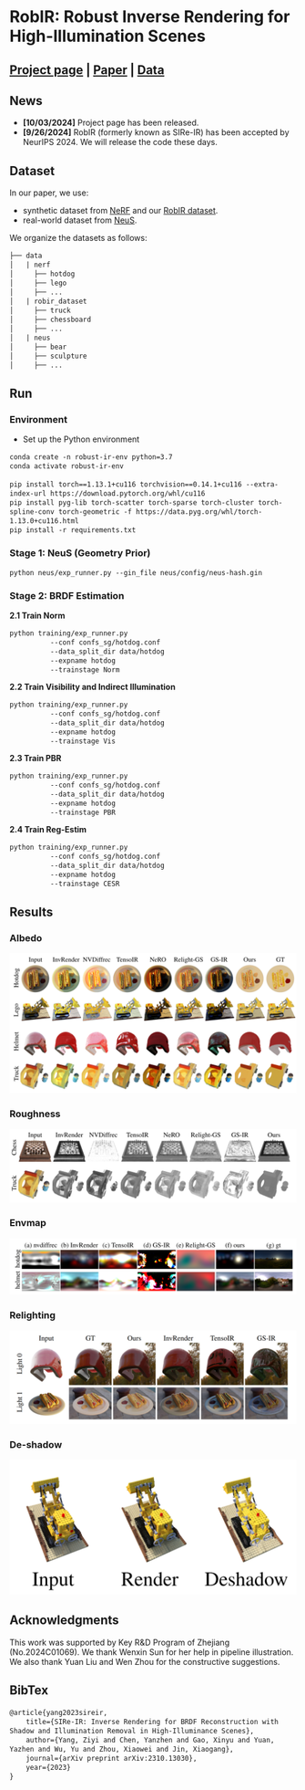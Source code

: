 # RobIR: Robust Inverse Rendering for High-Illumination Scenes

## [Project page](https://ingra14m.github.io/RobIR_website) | [Paper](https://arxiv.org/abs/2310.13030) | [Data](https://drive.google.com/drive/folders/1maQVCc7xTxv9NYmWxLFT3bu0M9J4XhK0?usp=sharing)



## News

- **[10/03/2024]** Project page has been released.
- **[9/26/2024]** RobIR (formerly known as SIRe-IR) has been accepted by NeurIPS 2024. We will release the code these days.



## Dataset

In our paper, we use:

- synthetic dataset from [NeRF](https://drive.google.com/drive/folders/128yBriW1IG_3NJ5Rp7APSTZsJqdJdfc1) and our [RobIR dataset](https://drive.google.com/drive/folders/1maQVCc7xTxv9NYmWxLFT3bu0M9J4XhK0?usp=sharing).
- real-world dataset from [NeuS](https://www.dropbox.com/sh/w0y8bbdmxzik3uk/AAAaZffBiJevxQzRskoOYcyja?dl=0).

We organize the datasets as follows:

```
├── data
│   | nerf 
│     ├── hotdog
│     ├── lego 
│     ├── ...
│   | robir_dataset
│     ├── truck
│     ├── chessboard
│     ├── ...
│   | neus
│     ├── bear
│     ├── sculpture
│     ├── ...
```

## Run

### Environment

- Set up the Python environment

```shell
conda create -n robust-ir-env python=3.7
conda activate robust-ir-env

pip install torch==1.13.1+cu116 torchvision==0.14.1+cu116 --extra-index-url https://download.pytorch.org/whl/cu116
pip install pyg-lib torch-scatter torch-sparse torch-cluster torch-spline-conv torch-geometric -f https://data.pyg.org/whl/torch-1.13.0+cu116.html
pip install -r requirements.txt
```



### Stage 1: NeuS (Geometry Prior)

```shell
python neus/exp_runner.py --gin_file neus/config/neus-hash.gin
```



### Stage 2: BRDF Estimation

**2.1 Train Norm**

```shell
python training/exp_runner.py 
          --conf confs_sg/hotdog.conf
          --data_split_dir data/hotdog
          --expname hotdog
          --trainstage Norm
```

**2.2 Train Visibility and Indirect Illumination**

```shell
python training/exp_runner.py 
          --conf confs_sg/hotdog.conf
          --data_split_dir data/hotdog
          --expname hotdog
          --trainstage Vis
```

**2.3 Train PBR**

```shell
python training/exp_runner.py 
          --conf confs_sg/hotdog.conf
          --data_split_dir data/hotdog
          --expname hotdog
          --trainstage PBR
```

**2.4 Train Reg-Estim**

```shell
python training/exp_runner.py 
          --conf confs_sg/hotdog.conf
          --data_split_dir data/hotdog
          --expname hotdog
          --trainstage CESR
```



## Results

### Albedo

<img src="assets/albedo.png" alt="image-20231020012659356" style="zoom:50%;" />

### Roughness

<img src="assets/roughness.png" alt="image-20231020012659356" style="zoom:50%;" />

### Envmap

<img src="assets/envmap.png" alt="image-20231020012659356" style="zoom:50%;" />

### Relighting

<img src="assets/relighting.png" alt="image-20231020012659356" style="zoom:50%;" />

### De-shadow

<img src="assets/deshadow.png" alt="image-20231020012659356" style="zoom:50%;" />

## Acknowledgments

This work was supported by Key R\&D Program of Zhejiang (No.2024C01069). We thank Wenxin Sun for her help in pipeline illustration. We also thank Yuan Liu and Wen Zhou for the constructive suggestions. 

## BibTex

```
@article{yang2023sireir,
    title={SIRe-IR: Inverse Rendering for BRDF Reconstruction with Shadow and Illumination Removal in High-Illuminance Scenes},
    author={Yang, Ziyi and Chen, Yanzhen and Gao, Xinyu and Yuan, Yazhen and Wu, Yu and Zhou, Xiaowei and Jin, Xiaogang},
    journal={arXiv preprint arXiv:2310.13030},
    year={2023}
}
```

